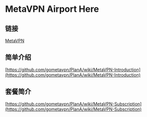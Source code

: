 # MetaVPN Airport Here

## 链接

[MetaVPN](https://rapidapi.com/zh/metavpn/api/meta-v1)

## 简单介绍

[https://github.com/gometavpn/PlanA/wiki/MetaVPN-Introduction](https://github.com/gometavpn/PlanA/wiki/MetaVPN-Introduction)

## 套餐简介

[https://github.com/gometavpn/PlanA/wiki/MetaVPN-Subscription](https://github.com/gometavpn/PlanA/wiki/MetaVPN-Subscription)
